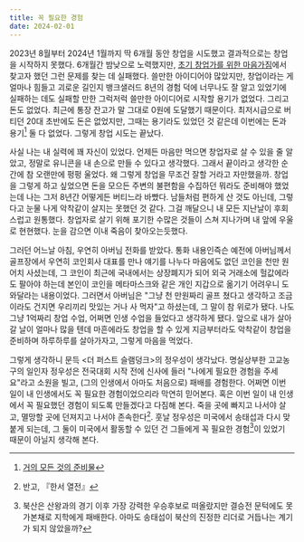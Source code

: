 ```yaml
---
title: 꼭 필요한 경험
date: 2024-02-01
---
```


2023년 8월부터 2024년 1월까지 딱 6개월 동안 창업을 시도했고 결과적으로는 창업을 시작하지 못했다.
6개월간 밤낮으로 노력했지만, [초기 창업가를 위한 마음가짐](/the-mindset-for-early-stage-founders)에서 찾고자 했던 그런 문제를 찾는 데 실패했다.
쓸만한 아이디어야 많았지만, 창업이라는 게 얼마나 힘들고 괴로운 길인지 뱅크샐러드 8년의 경험 덕에 너무나도 잘 알고 있었기에 실패하는 데도 실패할 만한 그럭저럭 쓸만한 아이디어로 시작할 용기가 없었다.
그리고 돈도 없었다. 최근에 통장 잔고가 말 그대로 0원에 도달했기 때문이다.
최저시급으로 버티던 20대 초반에도 돈은 없었지만, 그때는 용기라도 있었던 것 같은데 이번에는 돈과 용기[^1] 둘 다 없었다.
그렇게 창업 시도는 끝났다.

사실 나는 내 실력에 꽤 자신이 있었다.
언제든 마음만 먹으면 창업자로 살 수 있을 줄 알았고, 정말로 유니콘을 내 손으로 만들 수 있다고 생각했다.
그래서 끝이라고 생각한 순간에 참 오랜만에 펑펑 울었다.
왜 그렇게 창업을 무조건 잘할 거라고 자만했을까.
창업을 그렇게 하고 싶었으면 돈을 모으든 주변의 불편함을 수집하던 뭐라도 준비해야 했었는데 나는 그저 8년간 어떻게든 버티느라 바빴다.
남들처럼 편하게 산 것도 아닌데, 그렇다고 눈물 나게 악착같이 살지는 못했던 것 같다.
그걸 깨달으니 내 모든 지난날이 후회스럽고 원통했다.
창업자로 살기 위해 포기한 수많은 것들이 스쳐 지나가며 내 앞에 우울로 현현했다.
눈을 감으면 이내 죽음이 찾아오는듯했다.

그러던 어느날 아침, 우연히 아버님 전화를 받았다.
통화 내용인즉슨 예전에 아버님께서 골프장에서 우연히 코인회사 대표를 만나 얘기를 나누다 마음에도 없던 코인을 천만 원어치 사셨는데, 그 코인이 최근에 국내에서는 상장폐지가 되어 외국 거래소에 헐값에라도 팔아야 하는데 본인이 코인을 메타마스크와 같은 개인 지갑으로 옮기기 어려우니 도와달라는 내용이었다.
그러면서 아버님은 "그냥 천 만원짜리 골프 쳤다고 생각하고 조금이라도 건지면 우리끼리 맛있는 거나 사 먹자"고 하셨는데, 그 말이 참 위로가 됐다.
나도 그냥 1억짜리 창업 수업, 어쩌면 인생 수업을 들었다고 생각하게 됐다.
앞으로 내가 살아갈 날이 얼마나 많을 텐데 마흔에라도 창업을 할 수 있게 지금부터라도 악착같이 창업을 준비하며 하루하루를 살아가자고, 그렇게 마음을 먹었다.

그렇게 생각하니 문득 &lt;더 퍼스트 슬램덩크&gt;의 정우성이 생각났다.
명실상부한 고교농구의 일인자 정우성은 전국대회 시작 전에 신사에 들러 "나에게 필요한 경험을 주세요"라고 소원을 빌고, (그의 인생에서 아마도 처음으로) 패배를 경험한다.
어쩌면 이번 일이 내 인생에서도 꼭 필요한 경험이었으리라 막연히 믿어본다.
혹은 이번 일이 내 인생에서 꼭 필요했던 경험이 되도록 만들겠다고 다짐해 본다.
죽을 곳에 빠지고 나서야 살고, 멸망할 곳에 던져지고 나서야 존속한다[^2].
훗날 정우성은 미국에서 송태섭과 다시 맞붙게 되는데, 그 둘이 미국에서 활동할 수 있던 건 그들에게 꼭 필요한 경험[^3]이 있었기 때문이 아닐지 생각해 본다.

[^1]: [거의 모든 것의 준비물](https://jayoung.blog/pilyohan-geon-ibbun/)
[^2]: 반고, 『한서 열전』
[^3]: 북산은 산왕과의 경기 이후 가장 강력한 우승후보로 떠올랐지만 결승전 문턱에도 못 가본채로 지학에게 패배한다. 아마도 송태섭이 북산의 진정한 리더로 거듭나는 계기가 되지 않았을까?
